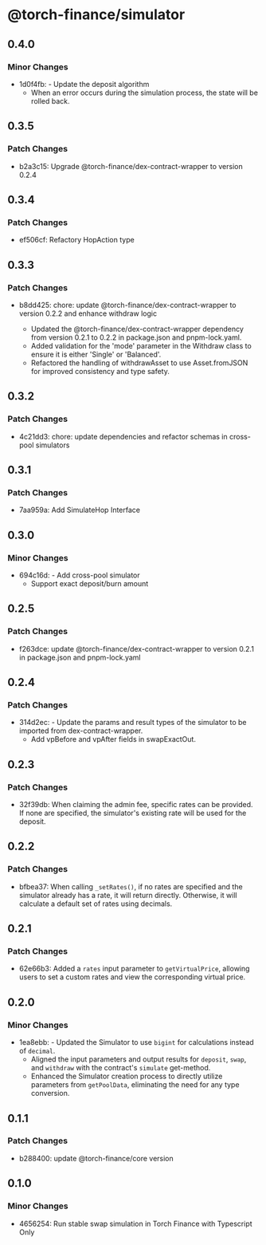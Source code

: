 # @torch-finance/simulator

## 0.4.0

### Minor Changes

- 1d0f4fb: - Update the deposit algorithm
  - When an error occurs during the simulation process, the state will be rolled back.

## 0.3.5

### Patch Changes

- b2a3c15: Upgrade @torch-finance/dex-contract-wrapper to version 0.2.4

## 0.3.4

### Patch Changes

- ef506cf: Refactory HopAction type

## 0.3.3

### Patch Changes

- b8dd425: chore: update @torch-finance/dex-contract-wrapper to version 0.2.2 and enhance withdraw logic

  - Updated the @torch-finance/dex-contract-wrapper dependency from version 0.2.1 to 0.2.2 in package.json and pnpm-lock.yaml.
  - Added validation for the 'mode' parameter in the Withdraw class to ensure it is either 'Single' or 'Balanced'.
  - Refactored the handling of withdrawAsset to use Asset.fromJSON for improved consistency and type safety.

## 0.3.2

### Patch Changes

- 4c21dd3: chore: update dependencies and refactor schemas in cross-pool simulators

## 0.3.1

### Patch Changes

- 7aa959a: Add SimulateHop Interface

## 0.3.0

### Minor Changes

- 694c16d: - Add cross-pool simulator
  - Support exact deposit/burn amount

## 0.2.5

### Patch Changes

- f263dce: update @torch-finance/dex-contract-wrapper to version 0.2.1 in package.json and pnpm-lock.yaml

## 0.2.4

### Patch Changes

- 314d2ec: - Update the params and result types of the simulator to be imported from dex-contract-wrapper.
  - Add vpBefore and vpAfter fields in swapExactOut.

## 0.2.3

### Patch Changes

- 32f39db: When claiming the admin fee, specific rates can be provided. If none are specified, the simulator's existing rate will be used for the deposit.

## 0.2.2

### Patch Changes

- bfbea37: When calling `_setRates()`, if no rates are specified and the simulator already has a rate, it will return directly. Otherwise, it will calculate a default set of rates using decimals.

## 0.2.1

### Patch Changes

- 62e66b3: Added a `rates` input parameter to `getVirtualPrice`, allowing users to set a custom rates and view the corresponding virtual price.

## 0.2.0

### Minor Changes

- 1ea8ebb: - Updated the Simulator to use `bigint` for calculations instead of `decimal`.
  - Aligned the input parameters and output results for `deposit`, `swap`, and `withdraw` with the contract's `simulate` get-method.
  - Enhanced the Simulator creation process to directly utilize parameters from `getPoolData`, eliminating the need for any type conversion.

## 0.1.1

### Patch Changes

- b288400: update @torch-finance/core version

## 0.1.0

### Minor Changes

- 4656254: Run stable swap simulation in Torch Finance with Typescript Only
